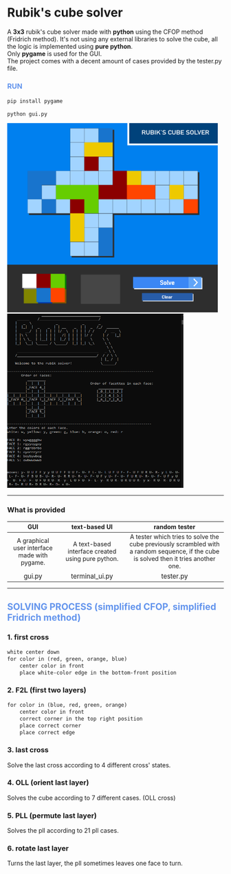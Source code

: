# Rubik's cube solver
A **3x3** rubik's cube solver made with **python** using the CFOP method (Fridrich method). It's not using any external libraries to solve the cube, all the logic is implemented using **pure python**.
<br>
Only **pygame** is used for the GUI.
<br>
The project comes with a decent amount of cases provided by the tester.py file. 

### <span style="color: cornflowerblue"> RUN
```
pip install pygame
```
```
python gui.py
```
<p float="left">
<img src="gui_utils/assets/gui_preview.png" width="490">
<img src="gui_utils/assets/terminal_solver_3.png" width="410" height="405">
</p>

 ---
    
 ### What is provided
| GUI| text-based UI | random tester | 
|:--:|:--:|:--:|
| A graphical user interface made with pygame.| A text-based interface created using pure python. | A tester which tries to solve the cube previously scrambled with a random sequence, if the cube is solved then it tries another one.
<span style="color: ; font-size: 15px;">gui.py</span>|<span style="color: ; font-size: 15px;">terminal_ui.py|<span style="color: ; font-size: 15px;">tester.py</span>


---
## <span style="color: cornflowerblue"> SOLVING PROCESS (simplified CFOP, simplified Fridrich method)

### **1. first cross**
```
white center down
for color in (red, green, orange, blue)
    center color in front
    place white-color edge in the bottom-front position
```

### **2. F2L (first two layers)**
```
for color in (blue, red, green, orange)
    center color in front
    correct corner in the top right position
    place correct corner
    place correct edge
```
### **3. last cross**
Solve the last cross according to 4 different cross' states.

### **4. OLL (orient last layer)**
Solves the cube according to 7 different cases. (OLL cross)

### **5. PLL (permute last layer)**
Solves the pll according to 21 pll cases.

### **6. rotate last layer**
Turns the last layer, the pll sometimes leaves one face to turn.


</div>
